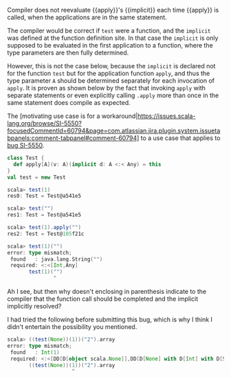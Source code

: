 Compiler does not reevaluate {{apply}}'s {{implicit}} each time {{apply}} is called, when the applications are in the same statement.

The compiler would be correct if `test` were a function, and the `implicit` was defined at the function definition site. In that case the `implicit` is only supposed to be evaluated in the first application to a function, where the type parameters are then fully determined.

However, this is not the case below, because the `implicit` is declared not for the function `test` but for the application function `apply`, and thus the type parameter `A` should be determined separately for each invocation of `apply`. It is proven as shown below by the fact that invoking `apply` with separate statements or even explicitly calling `.apply` more than once in the same statement does compile as expected.

The [motivating use case is for a workaround|https://issues.scala-lang.org/browse/SI-5550?focusedCommentId=60794&page=com.atlassian.jira.plugin.system.issuetabpanels:comment-tabpanel#comment-60794] to a use case that applies to [bug SI-5550](https://issues.scala-lang.org/browse/SI-5550).

```scala
class Test {
  def apply[A](v: A)(implicit d: A <:< Any) = this
}
val test = new Test

scala> test(1)
res0: Test = Test@a541e5

scala> test("")
res1: Test = Test@a541e5

scala> test(1).apply("")
res2: Test = Test@105f21c

scala> test(1)("")
error: type mismatch;
 found   : java.lang.String("")
 required: <:<[Int,Any]
       test(1)("")
               ^
```
Ah I see, but then why doesn't enclosing in parenthesis indicate to the compiler that the function call should be completed and the implicit implicitly resolved?

I had tried the following before submitting this bug, which is why I think I didn't entertain the possibility you mentioned.

```scala
scala> ((test(None))(1))("2").array
error: type mismatch;
 found   : Int(1)
 required: <:<[DD[D[object scala.None]],DD[D[None] with D[Int] with D[String]]]
       ((test(None))(1))("2").array
                     ^
```
